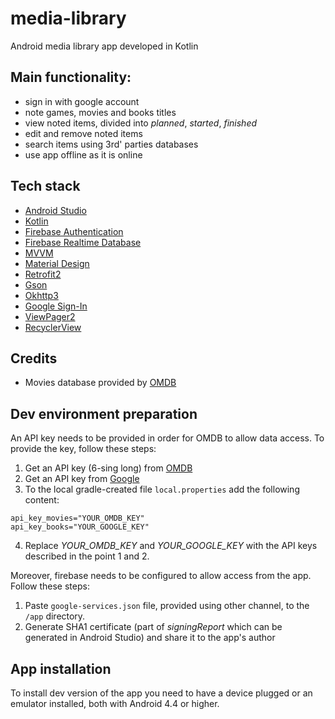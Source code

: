 # media-library
Android media library app developed in Kotlin

## Main functionality:
- sign in with google account
- note games, movies and books titles
- view noted items, divided into *planned*, *started*, *finished*
- edit and remove noted items
- search items using 3rd' parties databases
- use app offline as it is online

## Tech stack

- [Android Studio](https://developer.android.com/studio)
- [Kotlin](https://kotlinlang.org/)
- [Firebase Authentication](https://firebase.google.com/docs/auth/)
- [Firebase Realtime Database](https://firebase.google.com/docs/database/)
- [MVVM](https://developer.android.com/jetpack/docs/guide)
- [Material Design](https://material.io/design/)
- [Retrofit2](https://square.github.io/retrofit/)
- [Gson](https://github.com/square/retrofit/tree/master/retrofit-converters/gson)
- [Okhttp3](https://square.github.io/okhttp/)
- [Google Sign-In](https://developers.google.com/identity/sign-in/android/start-integrating)
- [ViewPager2](https://developer.android.com/training/animation/screen-slide-2)
- [RecyclerView](https://developer.android.com/guide/topics/ui/layout/recyclerview)

## Credits

-  Movies database provided by [OMDB](http://www.omdbapi.com/)

## Dev environment preparation

An API key needs to be provided in order for OMDB to allow data access. To provide the key, follow these steps:
1. Get an API key (6-sing long) from [OMDB](http://www.omdbapi.com/)
2. Get an API key from [Google](https://developers.google.com/books/docs/v1/using)
3. To the local gradle-created file `local.properties` add the following content:
```
api_key_movies="YOUR_OMDB_KEY"
api_key_books="YOUR_GOOGLE_KEY"
```
4. Replace *YOUR_OMDB_KEY* and *YOUR_GOOGLE_KEY* with the API keys described in the point 1 and 2.

Moreover, firebase needs to be configured to allow access from the app. Follow these steps:
1. Paste `google-services.json` file, provided using other channel, to the `/app` directory.
2. Generate SHA1 certificate (part of *signingReport* which can be generated in Android Studio) and share it to the app's author

## App installation

To install dev version of the app you need to have a device plugged or an emulator installed, both with Android 4.4 or higher.
